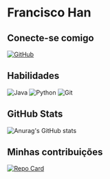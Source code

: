 # Francisco Han

## Conecte-se comigo
[![GitHub](https://img.shields.io/badge/GitHub-100000?style=for-the-badge&logo=github&logoColor=white)](https://github.com/chico-han)

## Habilidades
![Java](https://img.shields.io/badge/java-%23ED8B00.svg?style=for-the-badge&logo=openjdk&logoColor=white)
	![Python](https://img.shields.io/badge/python-3670A0?style=for-the-badge&logo=python&logoColor=ffdd54)
    ![Git](https://img.shields.io/badge/GIT-E44C30?style=for-the-badge&logo=git&logoColor=white)


## GitHub Stats
![Anurag's GitHub stats](https://github-readme-stats.vercel.app/api?username=chico-han&show_icons=true&theme=transparent)

## Minhas contribuições

[![Repo Card](https://github-readme-stats.vercel.app/api/pin/?username=chico-han&repo=dio-lab-open-source&bg_color=000&border_color=30A3DC&show_icons=true&icon_color=30A3DC&title_color=FF69B4&text_color=FFF)](https://github.com/chico-han/dio-lab-open-source)